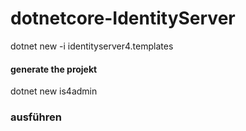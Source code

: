 dotnetcore-IdentityServer
=========================

dotnet new -i identityserver4.templates

#### generate the projekt
dotnet new is4admin

### ausführen